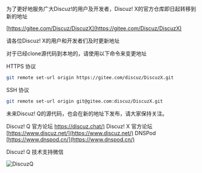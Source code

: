 为了更好地服务广大Discuz!的用户及开发者，Discuz! X的官方仓库即日起转移到新的地址

[https://gitee.com/Discuz/DiscuzX](https://gitee.com/Discuz/DiscuzX)

请各位Discuz! X的用户和开发者们及时更新地址

对于已经clone源代码到本地的，请使用以下命令来变更地址

HTTPS 协议
```bash
git remote set-url origin https://gitee.com/discuz/DiscuzX.git
```

SSH 协议
```bash
git remote set-url origin git@gitee.com:discuz/DiscuzX.git
```
未来Discuz! Q的源代码，也会在新的地址下发布，请大家保持关注。

Discuz! Q 官方论坛 [https://discuz.chat/)](https://discuz.chat/)
Discuz! X 官方论坛 [https://www.discuz.net/](https://www.discuz.net/)
DNSPod [https://www.dnspod.cn/](https://www.dnspod.cn/)

Discuz! Q 技术支持微信

![DiscuzQ](https://gitee.com/ComsenzDiscuz/DiscuzX/raw/master/helper.jpg)